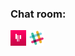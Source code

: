 ### Chat room:

[![gitter](gitter.png)](https://gitter.im/ksis-group/chat) 
[![slack](slack.png)](https://ksis.slack.com/messages/chat/) 
